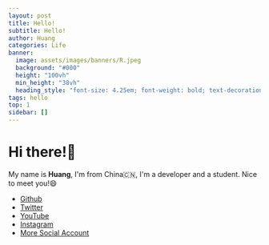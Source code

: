 ```yaml
---
layout: post
title: Hello!
subtitle: Hello!
author: Huang
categories: Life
banner:
  image: assets/images/banners/R.jpeg
  background: "#000"
  height: "100vh"
  min_height: "38vh"
  heading_style: "font-size: 4.25em; font-weight: bold; text-decoration: underline"
tags: hello
top: 1
sidebar: []
---
```


# Hi there!👋

My name is **Huang**, I'm from China🇨🇳, I'm a developer and a student. Nice to meet you!😄

- [Github](https://github.com/Dev-Huang1)
- [Twitter](https://x.com/Dev_Huang1)
- [YouTube](https://youtube.com/@Dev_Huang)
- [Instagram](https://Instagram.com/dev.huang)
- [More Social Account](https://bento.me/dev-huang)

<!-- Yandex.RTB R-A-11722626-1 -->
<div id="yandex_rtb_R-A-11722626-1"></div>
<script>
window.yaContextCb.push(() => {
    Ya.Context.AdvManager.render({
        "blockId": "R-A-11722626-1",
        "renderTo": "yandex_rtb_R-A-11722626-1"
    })
})
</script>

<!-- Yandex.RTB R-A-11722626-4 -->
<script>
window.yaContextCb.push(() => {
    Ya.Context.AdvManager.render({
        "blockId": "R-A-11722626-4",
        "type": "fullscreen",
        "platform": "touch"
    })
})
</script>

<!-- Yandex.RTB R-A-11722626-6 -->
<div id="yandex_rtb_R-A-11722626-6"></div>
<script>
window.yaContextCb.push(() => {
    Ya.Context.AdvManager.render({
        "blockId": "R-A-11722626-6",
        "renderTo": "yandex_rtb_R-A-11722626-6",
        "type": "feed"
    })
})
</script>
